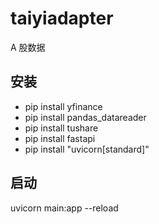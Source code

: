# taiyiadapter
A 股数据

## 安装
* pip install yfinance
* pip install pandas_datareader
* pip install tushare
* pip install fastapi
* pip install "uvicorn[standard]"
## 启动
uvicorn main:app --reload
